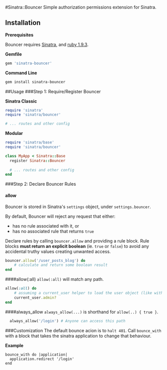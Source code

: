 #Sinatra::Bouncer
Simple authorization permissions extension for Sinatra. 

## Installation

**Prerequisites**

Bouncer requires [Sinatra](http://www.sinatrarb.com/), and [ruby 1.9.3](https://www.ruby-lang.org/en/documentation/installation/).  

**Gemfile**
```ruby
gem 'sinatra-bouncer'
```

**Command Line**
```sh
gem install sinatra-bouncer
```

##Usage
###Step 1: Require/Register Bouncer

**Sinatra Classic**
```ruby
require 'sinatra'
require 'sinatra/bouncer'

# ... routes and other config
```

**Modular**
```ruby
require 'sinatra/base'
require 'sinatra/bouncer'

class MyApp < Sinatra::Base
  register Sinatra::Bouncer
  
  # ... routes and other config
end
```

###Step 2: Declare Bouncer Rules

#### allow
Bouncer is stored in Sinatra's `settings` object, under `settings.bouncer`.

By default, Bouncer will reject any request that either:
* has no rule associated with it, or
* has no associated rule that returns `true`

Declare rules by calling `bouncer.allow` and providing a rule block. Rule blocks **must return an explicit boolean** (ie. `true` or `false`) to avoid any accidental truthy values creating unwanted access. 

```ruby
bouncer.allow('/user_posts_blog') do
    # calculate and return some boolean result
end
```

####allow(:all)
`allow(:all)` will match any path. 

```ruby
allow(:all) do
    # assuming a current_user helper to load the user object (like with warden)
    current_user.admin?
end
```

####always_allow
`always_allow(...)` is shorthand for `allow(..) { true }`. 

```ruby
  always_allow('/login') # Anyone can access this path
```

###Customization
The default bounce acion is to `halt 401`. Call `bounce_with` with a block that takes the sinatra application to change that behaviour. 

**Example**
```
bounce_with do |application|
  application.redirect '/login'
end
```
